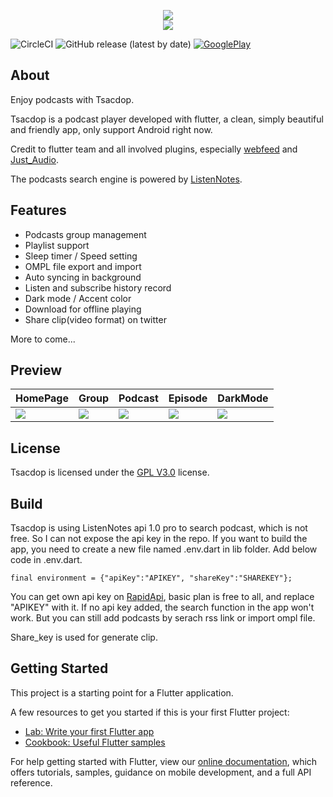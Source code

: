 
<p align="center">
<img src="https://raw.githubusercontent.com/stonega/tsacdop/master/android/app/src/main/res/mipmap-xhdpi/ic_notification.png" art = "Logo"/>
</br>
<img src="https://raw.githubusercontent.com/stonega/tsacdop/master/android/app/src/main/res/mipmap-xhdpi/text.png" art = "Tsacdop"/>
</p>

![CircleCI](https://img.shields.io/circleci/build/github/stonega/tsacdop?token=efe1331861e017144f2abb363acd95197e436dad)
![GitHub release (latest by date)](https://img.shields.io/github/v/release/stonega/tsacdop)
[![GooglePlay](https://img.shields.io/badge/Google-PlayStore-%2323CCC6)](https://play.google.com/store/apps/details?id=com.stonegate.tsacdop)


## About
Enjoy podcasts with Tsacdop.

Tsacdop is a podcast player developed with flutter, a clean, simply beautiful and friendly app, only support Android right now. 

Credit to flutter team and  all involved plugins, especially [webfeed](https://github.com/witochandra/webfeed) and [Just_Audio](https://pub.dev/packages/just_audio).

The podcasts search engine is powered by [ListenNotes](https://listennotes.com).

## Features
* Podcasts group management
* Playlist support
* Sleep timer / Speed setting
* OMPL file export and import
* Auto syncing in background
* Listen and subscribe history record
* Dark mode / Accent color 
* Download for offline playing
* Share clip(video format) on twitter

More to come...

## Preview
HomePage | Group | Podcast | Episode |DarkMode
-------|--------|--------|------| ----
<img src="https://raw.githubusercontent.com/stonega/tsacdop/master/preview/1585893838840.png" art = "HomePage"/>|<img src="https://raw.githubusercontent.com/stonega/tsacdop/master/preview/1585894051734.png" art = "Groups"/>|<img src="https://raw.githubusercontent.com/stonega/tsacdop/master/preview/1585893877702.png" art = "Podcast"/>|<img src="https://raw.githubusercontent.com/stonega/tsacdop/master/preview/1585896237809.png" art = "Episode"/>|<img src="https://raw.githubusercontent.com/stonega/tsacdop/master/preview/1585893920721.png" art = "DarkMode"/>|

## License

Tsacdop is licensed under the [GPL V3.0](https://github.com/stonega/tsacdop/blob/master/LICENSE) license.

## Build

Tsacdop is using ListenNotes api 1.0 pro to search podcast, which is not free. So I can not expose the api key in the repo.
If you want to build the app, you need to create a new file named .env.dart in lib folder. Add below code in .env.dart.

```
final environment = {"apiKey":"APIKEY", "shareKey":"SHAREKEY"};
```

You can get own api key on [RapidApi](https://rapidapi.com/listennotes/api/listennotes), basic plan is free to all, and replace "APIKEY" with it.
If no api key added, the search function in the app won't work. But you can still add podcasts by serach rss link or import ompl file.

Share_key is used for generate clip.

## Getting Started

This project is a starting point for a Flutter application.

A few resources to get you started if this is your first Flutter project:

- [Lab: Write your first Flutter app](https://flutter.dev/docs/get-started/codelab)
- [Cookbook: Useful Flutter samples](https://flutter.dev/docs/cookbook)

For help getting started with Flutter, view our
[online documentation](https://flutter.dev/docs), which offers tutorials,
samples, guidance on mobile development, and a full API reference.
